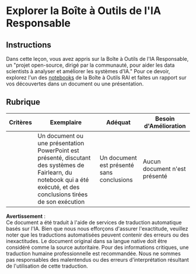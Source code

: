 # Explorer la Boîte à Outils de l'IA Responsable

## Instructions

Dans cette leçon, vous avez appris sur la Boîte à Outils de l'IA Responsable, un "projet open-source, dirigé par la communauté, pour aider les data scientists à analyser et améliorer les systèmes d'IA." Pour ce devoir, explorez l'un des [notebooks](https://github.com/microsoft/responsible-ai-toolbox/blob/main/notebooks/responsibleaidashboard/getting-started.ipynb) de la Boîte à Outils RAI et faites un rapport sur vos découvertes dans un document ou une présentation.

## Rubrique

| Critères | Exemplaire | Adéquat | Besoin d'Amélioration |
| -------- | ---------- | ------- | --------------------- |
|          | Un document ou une présentation PowerPoint est présenté, discutant des systèmes de Fairlearn, du notebook qui a été exécuté, et des conclusions tirées de son exécution | Un document est présenté sans conclusions | Aucun document n'est présenté |

**Avertissement** :  
Ce document a été traduit à l'aide de services de traduction automatique basés sur l'IA. Bien que nous nous efforçons d'assurer l'exactitude, veuillez noter que les traductions automatisées peuvent contenir des erreurs ou des inexactitudes. Le document original dans sa langue native doit être considéré comme la source autoritaire. Pour des informations critiques, une traduction humaine professionnelle est recommandée. Nous ne sommes pas responsables des malentendus ou des erreurs d'interprétation résultant de l'utilisation de cette traduction.
